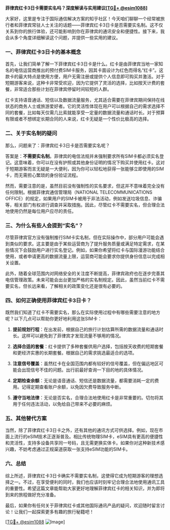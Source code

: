 **菲律宾红卡3日卡需要实名吗？深度解读与实用建议[[TG💪+ @esim1088](https://t.me/s/esim1088)]**

大家好，这里是专注于国际通信解决方案的知乎社区！今天咱们聊聊一个经常被旅行者和菲律宾常驻人士关注的话题——菲律宾红卡3日卡是否需要实名制。这不仅关系到你的旅行体验，还可能影响到你在菲律宾的通讯安全和便捷性。接下来，我会从多个角度详细解读这个问题，并提供一些实用的建议。

### 一、菲律宾红卡3日卡的基本概念

首先，让我们简单了解一下菲律宾红卡3日卡是什么。红卡是由菲律宾当地一家知名的电信运营商推出的预付费SIM卡服务，因其卡面设计为红色而得名“红卡”。这款卡的最大特点是使用方便，用户无需注册或提供个人信息即可购买并激活。对于短期游客来说，这种卡非常受欢迎，因为它提供了灵活的选择，比如按天计费的套餐，非常适合那些计划在菲律宾停留时间较短的人群。

红卡支持语音通话、短信以及数据流量服务，尤其适合需要在菲律宾期间保持在线状态的商务人士或旅游爱好者。它的灵活性体现在用户可以根据自己的需求选择不同的套餐，比如每天仅需几比索就能享受一定量的数据流量和通话时长。对于预算有限或者不想绑定长期合同的人来说，红卡无疑是一个性价比极高的选择。

### 二、关于实名制的疑问

那么，问题来了：菲律宾红卡3日卡是否需要实名呢？

答案是：**不需要实名制**。菲律宾的电信法规并未强制要求所有SIM卡都必须实名登记。这意味着，你可以在没有护照或其他身份证明的情况下购买并使用红卡。这对于短期游客而言无疑是一大便利，因为你可以轻松地获得一张能够立即使用的SIM卡，而无需担心繁琐的身份验证流程。

然而，需要注意的是，虽然目前没有强制性的实名要求，但这并不意味着完全没有任何限制。根据菲律宾通信管理局（NATIONAL TELECOMMUNICATIONS OFFICE）的规定，如果用户的SIM卡被用于非法活动，例如发送垃圾信息、诈骗等，相关部门有权进行调查并采取措施。因此，尽管红卡不需要实名，但合理合法地使用仍然是每位用户应尽的责任。

### 三、为什么有些人会提到“实名”？

尽管菲律宾官方没有强制推行SIM卡实名制，但在实际操作中，部分用户可能会遇到类似的要求。这主要是由于某些运营商为了提升服务质量或满足特定需求，在某些情况下会鼓励用户进行实名登记。例如，如果你希望将红卡与国际漫游功能结合使用，或者申请更高的数据流量上限，运营商可能会要求你提供身份信息以完成相关设置。

此外，随着全球范围内对网络安全的关注度不断提高，菲律宾政府也在逐步完善其电信管理政策。未来可能会出台更加严格的实名制规定。因此，虽然当前红卡不需要实名，但长远来看，了解相关的政策变化还是很有必要的。

### 四、如何正确使用菲律宾红卡3日卡？

既然我们知道了红卡不需要实名，那么在实际使用过程中有哪些需要注意的地方呢？以下几点可以帮助你更好地利用这张SIM卡：

1. **提前规划行程**：在出发前，根据自己的旅行计划估算所需的数据流量和通话时长。这样可以避免到了菲律宾才发现流量不够用的情况。
   
2. **选择合适的套餐**：红卡提供了多种套餐供用户选择，包括按天收费的短期套餐和更经济实惠的长期套餐。根据自己的需求挑选最适合的选项。

3. **注意信号覆盖**：虽然红卡在全国范围内都有较好的信号覆盖，但在偏远地区可能会出现信号不佳的问题。出行前最好查询一下目的地的具体情况。

4. **定期检查余额**：无论是语音通话、短信还是数据流量，都需要消耗一定的费用。记得定期查看账户余额，以免因欠费导致服务中断。

5. **遵守当地法律**：无论是否实名，合理合法地使用红卡是非常重要的。切勿将其用于任何违法活动，以免给自己带来不必要的麻烦。

### 五、其他替代方案

当然，除了菲律宾红卡3日卡之外，还有其他的通讯方式可供选择。例如，现在市面上流行的eSIM技术正逐渐普及。相比传统物理SIM卡，eSIM具有更高的便捷性和灵活性，支持多设备共享同一号码，且无需更换实体卡。如果你对这种新技术感兴趣，不妨考虑通过正规渠道获取一张支持eSIM功能的SIM卡。

### 六、总结

综上所述，菲律宾红卡3日卡确实不需要实名制，这使得它成为短期游客的理想选择之一。不过，在享受便利的同时，我们也应该时刻牢记合理合法地使用通讯工具的重要性。希望这篇文章能帮助大家更好地理解菲律宾红卡的相关知识，并为即将到来的旅程做好充分准备。

最后，如果你有任何关于菲律宾红卡或其他国际通讯产品的疑问，欢迎随时留言讨论！让我们一起探索更多有趣的旅行秘籍吧！

[[TG💪+ @esim1088](https://t.me/s/esim1088) ![Image](https://i.postimg.cc/4NQfJmqS/Snipaste-2025-05-13-00-14-12.png)]